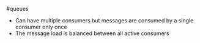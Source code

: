 #queues
- Can have multiple consumers but messages are consumed by a single consumer only once
- The message load is balanced between all active consumers